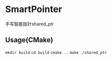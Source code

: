 # SmartPointer
手写智能指针shared_ptr

## Usage(CMake)
`mkdir build`
`cd build`
`cmake ..`
`make`
`./shared_ptr`
